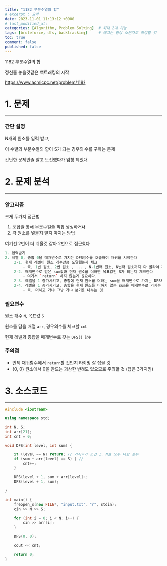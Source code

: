 ```yaml
---
title: "1182 부분수열의 합"
# excerpt : 요약
date: 2023-11-01 11:13:12 +0900
# last_modified_at: 
categories: [Algorithm, Problem Solving]  # 최대 2개 가능
tags: [bruteforce, dfs, backtracking]     # 태그는 항상 소문자로 작성할 것
toc: true
comment: false
published: false
---
```


1182 부분수열의 합

정신줄 놓을것같은 백트래킹의 시작

https://www.acmicpc.net/problem/1182

# 1. 문제
---
### 간단 설명
N개의 원소를 입력 받고,

이 수열의 부분수열의 합이 S가 되는 경우의 수를 구하는 문제

간단한 문제인줄 알고 도전했다가 엄청 헤맸다

# 2. 문제 분석
---
### 알고리즘
크게 두가지 접근법
1. 조합을 통해 부분수열을 직접 생성하거나
2. 각 원소를 넣을지 말지 따지는 방법

여기선 2번이 더 쉬울것 같아 2번으로 접근했다
```cpp
1. 입력받기 
2. 레벨 0, 총합 0을 매개변수로 가지는 DFS함수를 호출하여 재귀를 시작한다
    2-1. 현재 레벨이 원소 개수만큼 도달했는지 체크
        - 즉, 1번 원소, 2번 원소 , ... , N-1번째 원소, N번째 원소까지 다 골라야 재귀가 종료된다
    2-2. 매개변수로 받은 sum값과 현재 원소를 더하면 목표값인 S가 되는지 체크한다
        - 여기서 `return` 하지 않는게 중요하다.
    2-3. 레벨을 1 증가시키고, 총합에 현재 원소를 더하는 sum을 매개변수로 가지는 DFS호출
    2-4. 레벨을 1 증가시키고, 총합을 현재 원소를 더하지 않는 sum을 매개변수로 가지는 DFS호출
        - 즉, 더하고 가냐 그냥 가냐 분기를 나누는 것
```
### 필요변수
원소 개수 `N`, 목표값 `S`

원소를 담을 배열 `arr`, 경우의수를 체크할 `cnt`

현재 레벨과 총합을 매개변수로 갖는 `DFS() 함수`

### 주의점
- 언제 재귀함수에서 `return`할 것인지 타이밍 잘 잡을 것
- {0, 0} 원소에서 0을 만드는 괴상한 반례도 있으므로 주의할 것 (답은 3가지임)

# 3. 소스코드
---
```cpp
#include <iostream>

using namespace std;

int N, S;
int arr[21];
int cnt = 0;

void DFS(int level, int sum) {

	if (level == N) return; // 가지치기 조건 1. N을 모두 더한 경우
	if (sum + arr[level] == S) { // 
		cnt++;
	}

	DFS(level + 1, sum + arr[level]);
	DFS(level + 1, sum);

}

int main() {
	freopen_s(new FILE*, "input.txt", "r", stdin);
	cin >> N >> S;

	for (int i = 0; i < N; i++) {
		cin >> arr[i];
	}

	DFS(0, 0);

	cout << cnt;

	return 0;
}
```
